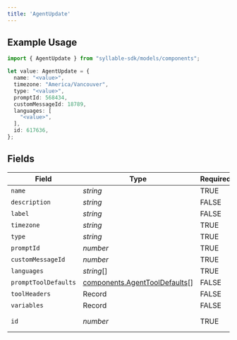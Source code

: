 ```yaml
---
title: 'AgentUpdate'
---
```


## Example Usage

```typescript
import { AgentUpdate } from "syllable-sdk/models/components";

let value: AgentUpdate = {
  name: "<value>",
  timezone: "America/Vancouver",
  type: "<value>",
  promptId: 568434,
  customMessageId: 18789,
  languages: [
    "<value>",
  ],
  id: 617636,
};
```

## Fields

| Field                                                                          | Type                                                                           | Required                                                                       | Description                                                                    |
| ------------------------------------------------------------------------------ | ------------------------------------------------------------------------------ | ------------------------------------------------------------------------------ | ------------------------------------------------------------------------------ |
| `name`                                                                         | *string*                                                                       | TRUE                                                             | N/A                                                                            |
| `description`                                                                  | *string*                                                                       | FALSE                                                             | N/A                                                                            |
| `label`                                                                        | *string*                                                                       | FALSE                                                             | N/A                                                                            |
| `timezone`                                                                     | *string*                                                                       | TRUE                                                             | N/A                                                                            |
| `type`                                                                         | *string*                                                                       | TRUE                                                             | N/A                                                                            |
| `promptId`                                                                     | *number*                                                                       | TRUE                                                             | N/A                                                                            |
| `customMessageId`                                                              | *number*                                                                       | TRUE                                                             | N/A                                                                            |
| `languages`                                                                    | *string*[]                                                                     | TRUE                                                             | N/A                                                                            |
| `promptToolDefaults`                                                           | [components.AgentToolDefaults](sdk-docs/models/components/agenttooldefaults)[] | FALSE                                                             | N/A                                                                            |
| `toolHeaders`                                                                  | Record                                                       | FALSE                                                             | N/A                                                                            |
| `variables`                                                                    | Record                                                       | FALSE                                                             | N/A                                                                            |
| `id`                                                                           | *number*                                                                       | TRUE                                                             | The Agent ID                                                                   |